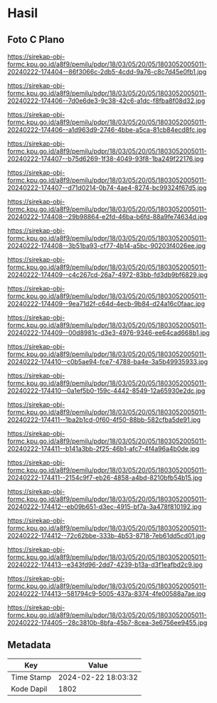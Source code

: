 # Hasil

## Foto C Plano

https://sirekap-obj-formc.kpu.go.id/a8f9/pemilu/pdpr/18/03/05/20/05/1803052005011-20240222-174404--86f3066c-2db5-4cdd-9a76-c8c7d45e0fb1.jpg

https://sirekap-obj-formc.kpu.go.id/a8f9/pemilu/pdpr/18/03/05/20/05/1803052005011-20240222-174406--7d0e6de3-9c38-42c6-a1dc-f8fba8f08d32.jpg

https://sirekap-obj-formc.kpu.go.id/a8f9/pemilu/pdpr/18/03/05/20/05/1803052005011-20240222-174406--a1d963d9-2746-4bbe-a5ca-81cb84ecd8fc.jpg

https://sirekap-obj-formc.kpu.go.id/a8f9/pemilu/pdpr/18/03/05/20/05/1803052005011-20240222-174407--b75d6269-1f38-4049-93f8-1ba249f22176.jpg

https://sirekap-obj-formc.kpu.go.id/a8f9/pemilu/pdpr/18/03/05/20/05/1803052005011-20240222-174407--d71d0214-0b74-4ae4-8274-bc99324f67d5.jpg

https://sirekap-obj-formc.kpu.go.id/a8f9/pemilu/pdpr/18/03/05/20/05/1803052005011-20240222-174408--29b98864-e2fd-46ba-b6fd-88a9fe74634d.jpg

https://sirekap-obj-formc.kpu.go.id/a8f9/pemilu/pdpr/18/03/05/20/05/1803052005011-20240222-174408--3b51ba93-cf77-4b14-a5bc-90203f4026ee.jpg

https://sirekap-obj-formc.kpu.go.id/a8f9/pemilu/pdpr/18/03/05/20/05/1803052005011-20240222-174409--c4c267cd-26a7-4972-83bb-fd3db9bf6829.jpg

https://sirekap-obj-formc.kpu.go.id/a8f9/pemilu/pdpr/18/03/05/20/05/1803052005011-20240222-174409--9ea71d2f-c64d-4ecb-9b84-d24a16c0faac.jpg

https://sirekap-obj-formc.kpu.go.id/a8f9/pemilu/pdpr/18/03/05/20/05/1803052005011-20240222-174409--00d8981c-d3e3-4976-9346-ee64cad668b1.jpg

https://sirekap-obj-formc.kpu.go.id/a8f9/pemilu/pdpr/18/03/05/20/05/1803052005011-20240222-174410--c0b5ae94-fce7-4788-ba4e-3a5b49935933.jpg

https://sirekap-obj-formc.kpu.go.id/a8f9/pemilu/pdpr/18/03/05/20/05/1803052005011-20240222-174410--0a1ef5b0-159c-4442-8549-12a65930e2dc.jpg

https://sirekap-obj-formc.kpu.go.id/a8f9/pemilu/pdpr/18/03/05/20/05/1803052005011-20240222-174411--1ba2b1cd-0f60-4f50-88bb-582cfba5de91.jpg

https://sirekap-obj-formc.kpu.go.id/a8f9/pemilu/pdpr/18/03/05/20/05/1803052005011-20240222-174411--b141a3bb-2f25-46b1-afc7-4f4a96a4b0de.jpg

https://sirekap-obj-formc.kpu.go.id/a8f9/pemilu/pdpr/18/03/05/20/05/1803052005011-20240222-174411--2154c9f7-eb26-4858-a4bd-8210bfb54b15.jpg

https://sirekap-obj-formc.kpu.go.id/a8f9/pemilu/pdpr/18/03/05/20/05/1803052005011-20240222-174412--eb09b651-d3ec-4915-bf7a-3a478f810192.jpg

https://sirekap-obj-formc.kpu.go.id/a8f9/pemilu/pdpr/18/03/05/20/05/1803052005011-20240222-174412--72c62bbe-333b-4b53-8718-7eb61dd5cd01.jpg

https://sirekap-obj-formc.kpu.go.id/a8f9/pemilu/pdpr/18/03/05/20/05/1803052005011-20240222-174413--e343fd96-2dd7-4239-b13a-d3f1eafbd2c9.jpg

https://sirekap-obj-formc.kpu.go.id/a8f9/pemilu/pdpr/18/03/05/20/05/1803052005011-20240222-174413--581794c9-5005-437a-8374-4fe00588a7ae.jpg

https://sirekap-obj-formc.kpu.go.id/a8f9/pemilu/pdpr/18/03/05/20/05/1803052005011-20240222-174405--28c3810b-8bfa-45b7-8cea-3e6756ee9455.jpg


## Metadata

| Key        | Value               |
| ---------- | ------------------- |
| Time Stamp | 2024-02-22 18:03:32 |
| Kode Dapil | 1802                |



